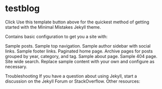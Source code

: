 # testblog
Click Use this template button above for the quickest method of getting started with the Minimal Mistakes Jekyll theme.

Contains basic configuration to get you a site with:

Sample posts.
Sample top navigation.
Sample author sidebar with social links.
Sample footer links.
Paginated home page.
Archive pages for posts grouped by year, category, and tag.
Sample about page.
Sample 404 page.
Site wide search.
Replace sample content with your own and configure as necessary.

Troubleshooting
If you have a question about using  Jekyll, start a discussion on the Jekyll Forum or StackOverflow. Other resources:

